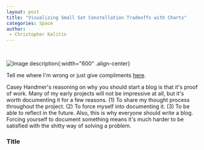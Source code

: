 ```yaml
---
layout: post
title: "Visualizing Small Sat Constellation Tradeoffs with Charts"
categories: Space
author:
 - Christopher Kalitin
---
```

<head>
    <meta property="og:image" content="{{site.url}}/assets/images/kos-booster-landing/kOS-Booster-Entry.jpg">
</head>

![Image description]({{site.url}}/assets/images/kos-booster-landing/kOS-Booster-Entry.jpg){:width="600" .align-center}

Tell me where I'm wrong or just give compliments <a href="https://x.com/CKalitin/status/1810414736376549594">here</a>.

Casey Handmer's reasoning on why you should start a blog is that it's proof of work. Many of my early projects will not be impressive at all, but it's worth documenting it for a few reasons. (1) To share my thought process throughout the project. (2) To force myself into documenting it. (3) To be able to reflect in the future. Also, this is why everyone should write a blog. Forcing yourself to document something means it's much harder to be satisfied with the shitty way of solving a problem.

### <b>Title</b>
